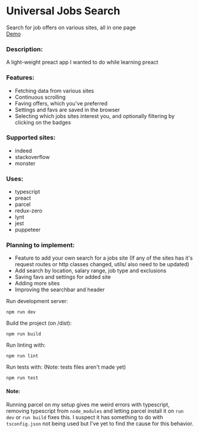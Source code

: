 # Universal Jobs Search
Search for job offers on various sites, all in one page<br> 
[Demo](https://syshock.github.io/UJS/)
### Description:
A light-weight preact app I wanted to do while learning preact

### Features:
- Fetching data from various sites
- Continuous scrolling
- Faving offers, which you've preferred
- Settings and favs are saved in the browser
- Selecting which jobs sites interest you, and optionally filtering by clicking on the badges

### Supported sites:
- indeed
- stackoverflow
- monster

### Uses:
- typescript
- preact
- parcel
- redux-zero
- lynt
- jest
- puppeteer

### Planning to implement:
- Feature to add your own search for a jobs site
(If any of the sites has it's request routes or http classes changed, utils/ also need to be updated)
- Add search by location, salary range, job type and exclusions
- Saving favs and settings for added site
- Adding more sites
- Improving the searchbar and header

Run development server: 
```
npm run dev
```
Build the project (on /dist): 
```
npm run build
```
Run linting with: 
```
npm run lint
```
Run tests with: (Note: tests files aren't made yet) 
```
npm run test
```

#### Note: 
Running parcel on my setup gives me weird errors with typescript, removing typescript from `node_modules` and letting parcel install it on `run dev` or `run build` fixes this. I suspect it has something to do with `tsconfig.json` not being used but I've yet to find the cause for this behavior.